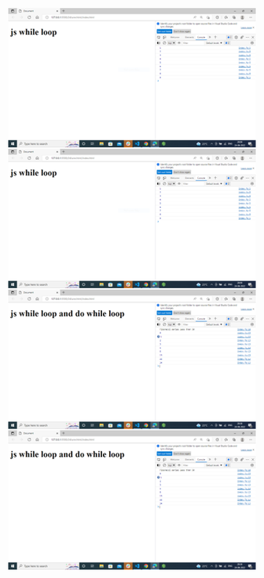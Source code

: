 <img src="while loop output.PNG" alt="output">
<img src="do while loop output.PNG" alt="output">
<img src="fibonacci series.PNG" alt="output">
<img src="odd no output.PNG" alt="output">